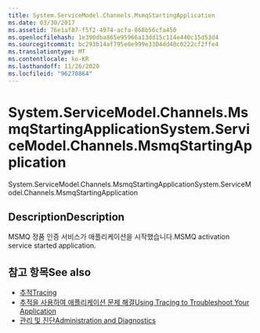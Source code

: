 ```yaml
---
title: System.ServiceModel.Channels.MsmqStartingApplication
ms.date: 03/30/2017
ms.assetid: 76e1af87-f5f2-4974-acfa-868b56cfa450
ms.openlocfilehash: 1e390dba865e95966a13dd15c114e440c15d53d4
ms.sourcegitcommit: bc293b14af795e0e999e3304dd40c0222cf2ffe4
ms.translationtype: MT
ms.contentlocale: ko-KR
ms.lasthandoff: 11/26/2020
ms.locfileid: "96270864"
---
```

# <a name="systemservicemodelchannelsmsmqstartingapplication"></a><span data-ttu-id="935d2-102">System.ServiceModel.Channels.MsmqStartingApplication</span><span class="sxs-lookup"><span data-stu-id="935d2-102">System.ServiceModel.Channels.MsmqStartingApplication</span></span>

<span data-ttu-id="935d2-103">System.ServiceModel.Channels.MsmqStartingApplication</span><span class="sxs-lookup"><span data-stu-id="935d2-103">System.ServiceModel.Channels.MsmqStartingApplication</span></span>  
  
## <a name="description"></a><span data-ttu-id="935d2-104">Description</span><span class="sxs-lookup"><span data-stu-id="935d2-104">Description</span></span>  

 <span data-ttu-id="935d2-105">MSMQ 정품 인증 서비스가 애플리케이션을 시작했습니다.</span><span class="sxs-lookup"><span data-stu-id="935d2-105">MSMQ activation service started application.</span></span>  
  
## <a name="see-also"></a><span data-ttu-id="935d2-106">참고 항목</span><span class="sxs-lookup"><span data-stu-id="935d2-106">See also</span></span>

- [<span data-ttu-id="935d2-107">추적</span><span class="sxs-lookup"><span data-stu-id="935d2-107">Tracing</span></span>](index.md)
- [<span data-ttu-id="935d2-108">추적을 사용하여 애플리케이션 문제 해결</span><span class="sxs-lookup"><span data-stu-id="935d2-108">Using Tracing to Troubleshoot Your Application</span></span>](using-tracing-to-troubleshoot-your-application.md)
- [<span data-ttu-id="935d2-109">관리 및 진단</span><span class="sxs-lookup"><span data-stu-id="935d2-109">Administration and Diagnostics</span></span>](../index.md)
